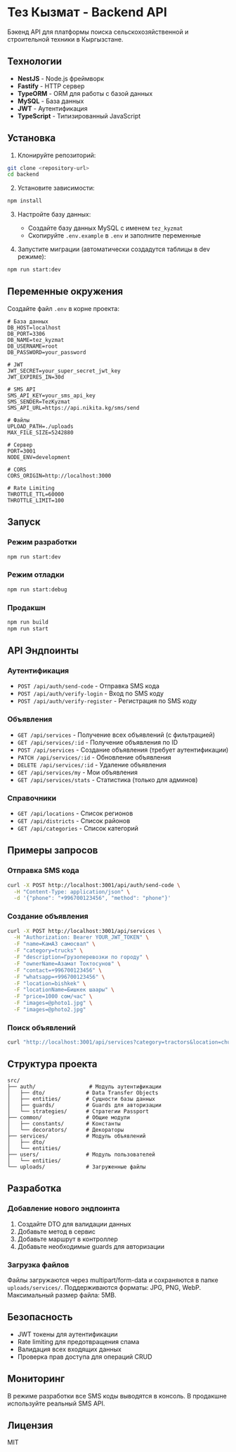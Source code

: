 # Тез Кызмат - Backend API

Бэкенд API для платформы поиска сельскохозяйственной и строительной техники в Кыргызстане.

## Технологии

- **NestJS** - Node.js фреймворк
- **Fastify** - HTTP сервер
- **TypeORM** - ORM для работы с базой данных
- **MySQL** - База данных
- **JWT** - Аутентификация
- **TypeScript** - Типизированный JavaScript

## Установка

1. Клонируйте репозиторий:

```bash
git clone <repository-url>
cd backend
```

2. Установите зависимости:

```bash
npm install
```

3. Настройте базу данных:

   - Создайте базу данных MySQL с именем `tez_kyzmat`
   - Скопируйте `.env.example` в `.env` и заполните переменные

4. Запустите миграции (автоматически создадутся таблицы в dev режиме):

```bash
npm run start:dev
```

## Переменные окружения

Создайте файл `.env` в корне проекта:

```env
# База данных
DB_HOST=localhost
DB_PORT=3306
DB_NAME=tez_kyzmat
DB_USERNAME=root
DB_PASSWORD=your_password

# JWT
JWT_SECRET=your_super_secret_jwt_key
JWT_EXPIRES_IN=30d

# SMS API
SMS_API_KEY=your_sms_api_key
SMS_SENDER=TezKyzmat
SMS_API_URL=https://api.nikita.kg/sms/send

# Файлы
UPLOAD_PATH=./uploads
MAX_FILE_SIZE=5242880

# Сервер
PORT=3001
NODE_ENV=development

# CORS
CORS_ORIGIN=http://localhost:3000

# Rate Limiting
THROTTLE_TTL=60000
THROTTLE_LIMIT=100
```

## Запуск

### Режим разработки

```bash
npm run start:dev
```

### Режим отладки

```bash
npm run start:debug
```

### Продакшн

```bash
npm run build
npm run start
```

## API Эндпоинты

### Аутентификация

- `POST /api/auth/send-code` - Отправка SMS кода
- `POST /api/auth/verify-login` - Вход по SMS коду
- `POST /api/auth/verify-register` - Регистрация по SMS коду

### Объявления

- `GET /api/services` - Получение всех объявлений (с фильтрацией)
- `GET /api/services/:id` - Получение объявления по ID
- `POST /api/services` - Создание объявления (требует аутентификации)
- `PATCH /api/services/:id` - Обновление объявления
- `DELETE /api/services/:id` - Удаление объявления
- `GET /api/services/my` - Мои объявления
- `GET /api/services/stats` - Статистика (только для админов)

### Справочники

- `GET /api/locations` - Список регионов
- `GET /api/districts` - Список районов
- `GET /api/categories` - Список категорий

## Примеры запросов

### Отправка SMS кода

```bash
curl -X POST http://localhost:3001/api/auth/send-code \
  -H "Content-Type: application/json" \
  -d '{"phone": "+996700123456", "method": "phone"}'
```

### Создание объявления

```bash
curl -X POST http://localhost:3001/api/services \
  -H "Authorization: Bearer YOUR_JWT_TOKEN" \
  -F "name=КамАЗ самосвал" \
  -F "category=trucks" \
  -F "description=Грузоперевозки по городу" \
  -F "ownerName=Азамат Токтосунов" \
  -F "contact=+996700123456" \
  -F "whatsapp=+996700123456" \
  -F "location=bishkek" \
  -F "locationName=Бишкек шаары" \
  -F "price=1000 сом/час" \
  -F "images=@photo1.jpg" \
  -F "images=@photo2.jpg"
```

### Поиск объявлений

```bash
curl "http://localhost:3001/api/services?category=tractors&location=chui&search=МТЗ"
```

## Структура проекта

```
src/
├── auth/                 # Модуль аутентификации
│   ├── dto/             # Data Transfer Objects
│   ├── entities/        # Сущности базы данных
│   ├── guards/          # Guards для авторизации
│   └── strategies/      # Стратегии Passport
├── common/              # Общие модули
│   ├── constants/       # Константы
│   └── decorators/      # Декораторы
├── services/            # Модуль объявлений
│   ├── dto/
│   └── entities/
├── users/               # Модуль пользователей
│   └── entities/
└── uploads/             # Загруженные файлы
```

## Разработка

### Добавление нового эндпоинта

1. Создайте DTO для валидации данных
2. Добавьте метод в сервис
3. Добавьте маршрут в контроллер
4. Добавьте необходимые guards для авторизации

### Загрузка файлов

Файлы загружаются через multipart/form-data и сохраняются в папке `uploads/services/`. Поддерживаются форматы: JPG, PNG, WebP. Максимальный размер файла: 5MB.

## Безопасность

- JWT токены для аутентификации
- Rate limiting для предотвращения спама
- Валидация всех входящих данных
- Проверка прав доступа для операций CRUD

## Мониторинг

В режиме разработки все SMS коды выводятся в консоль. В продакшне используйте реальный SMS API.

## Лицензия

MIT
